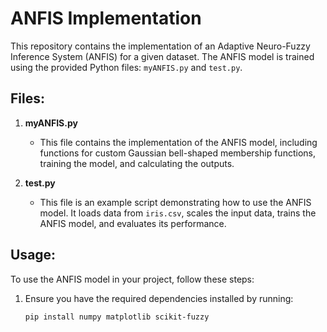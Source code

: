# ANFIS Implementation

This repository contains the implementation of an Adaptive Neuro-Fuzzy Inference System (ANFIS) for a given dataset. The ANFIS model is trained using the provided Python files: `myANFIS.py` and `test.py`.

## Files:

1. **myANFIS.py**
   - This file contains the implementation of the ANFIS model, including functions for custom Gaussian bell-shaped membership functions, training the model, and calculating the outputs.

2. **test.py**
   - This file is an example script demonstrating how to use the ANFIS model. It loads data from `iris.csv`, scales the input data, trains the ANFIS model, and evaluates its performance.

## Usage:

To use the ANFIS model in your project, follow these steps:

1. Ensure you have the required dependencies installed by running:
   ```bash
   pip install numpy matplotlib scikit-fuzzy

